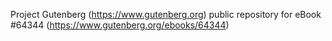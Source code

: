 Project Gutenberg (https://www.gutenberg.org) public repository for
eBook #64344 (https://www.gutenberg.org/ebooks/64344)
